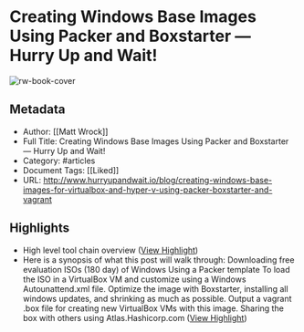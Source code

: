 # Creating Windows Base Images Using Packer and Boxstarter — Hurry Up and Wait!

![rw-book-cover](https://readwise-assets.s3.amazonaws.com/static/images/article2.74d541386bbf.png)

## Metadata
- Author: [[Matt Wrock]]
- Full Title: Creating Windows Base Images Using Packer and Boxstarter — Hurry Up and Wait!
- Category: #articles
- Document Tags: [[Liked]] 
- URL: http://www.hurryupandwait.io/blog/creating-windows-base-images-for-virtualbox-and-hyper-v-using-packer-boxstarter-and-vagrant

## Highlights
- High level tool chain overview ([View Highlight](https://instapaper.com/read/1430577427/17062490))
- Here is a synopsis of what this post will walk through:
  Downloading free evaluation ISOs (180 day) of Windows
  Using a Packer template To load the ISO in a VirtualBox VM and customize using a Windows Autounattend.xml file.
  Optimize the image with Boxstarter, installing all windows updates, and shrinking as much as possible.
  Output a vagrant .box file for creating new VirtualBox VMs with this image.
  Sharing the box with others using Atlas.Hashicorp.com ([View Highlight](https://instapaper.com/read/1430577427/17062492))
